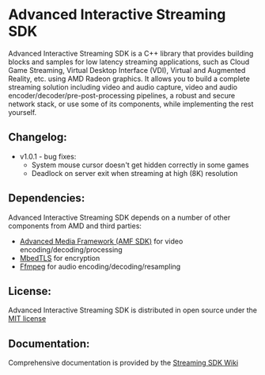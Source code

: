 # Advanced Interactive Streaming SDK

Advanced Interactive Streaming SDK is a C++ library that provides building blocks and samples for low latency streaming applications, such as Cloud Game Streaming, Virtual Desktop Interface (VDI),
Virtual and Augmented Reality, etc. using AMD Radeon graphics. It allows you to build a complete streaming solution including video and audio capture, video and audio encoder/decoder/pre-post-processing pipelines, a robust and secure network stack, or use some of its components, while implementing the rest yourself.

## Changelog:
- v1.0.1 - bug fixes:
	- System mouse cursor doesn't get hidden correctly in some games
	- Deadlock on server exit when streaming at high (8K) resolution

## Dependencies:
Advanced Interactive Streaming SDK depends on a number of other components from AMD and third parties:
- [Advanced Media Framework (AMF SDK)](https://github.com/GPUOpen-LibrariesAndSDKs/AMF) for video encoding/decoding/processing
- [MbedTLS](https://github.com/Mbed-TLS/mbedtls) for encryption
- [Ffmpeg](https://github.com/FFmpeg/FFmpeg) for audio encoding/decoding/resampling

## License:
Advanced Interactive Streaming SDK is distributed in open source under the [MIT license](LICENSE.md)

## Documentation:
Comprehensive documentation is provided by the [Streaming SDK Wiki](https://github.com/GPUOpen-LibrariesAndSDKs/Streaming-SDK/wiki)

